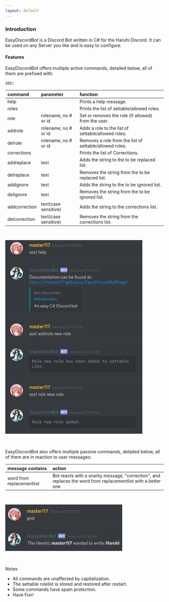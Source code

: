 ```yaml
---
layout: default
---
```


### [](#header-3) Introduction

EasyDiscordBot is a Discord Bot written in C# for the Haruhi Discord. It can be used on any Server you like and is easy to configure.

#### [](#header-4)Features

EasyDiscordBot offers multiple active commands, detailed below, all of them are prefixed with: 
```
SOS!
```

| command 	| parameter            	| function                                                 |
|:--------------|:----------------------|:--------------------------------------------------------------|
| help    	|                      	| Prints a help message.                                   	|
| roles   	|                      	| Prints the list of settable/allowed roles.               	|
| role    	| rolename, no # or id	| Set or removes the role (if allowed) from the user.      	|
| addrole 	| rolename, no # or id 	| Adds a role to the list of settable/allowed roles.       	|
| delrole 	| rolename, no # or id 	| Removes a role from the list of settable/allowed roles.  	|
| corrections 	|                      	| Prints the list of Corrections.               		|
| addreplace 	| text			| Adds the string to the to be replaced list.      		|
| delreplace 	| text			| Removes the string from the to be replaced list.      	|
| addignore 	| text			| Adds the string to the to be ignored list.      		|
| delignore 	| text			| Removes the string from the to be ignored list.      		|
| addcorrection | text(case sensitive)	| Adds the string to the corrections list.			|
| delcorrection | text(case sensitive)	| Removes the string from the corrections list.			|


<br>

![Example Correction](https://raw.githubusercontent.com/master117/EasyDiscordBotPage/master/example2.png)

<br>

EasyDiscordBot also offers multiple passive commands, detailed below, all of them are in reaction to user messages:

| message contains          | action                                                                                                       |
|:--------------------------|:-------------------------------------------------------------------------------------------------------------|
| word from replacementlist | Bot reacts with a snarky message, "correction", and replaces the word from replacementlist with a better one |  

<br>

![Example Correction](https://raw.githubusercontent.com/master117/EasyDiscordBotPage/master/example1.png)

<br>

Notes

* All commands are unaffected by capitalization. 
* The settable rolelist is stored and restored after restart.
* Some commands have spam protection.
* Have Fun!